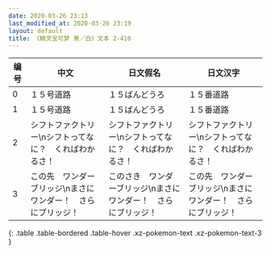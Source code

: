```yaml
---
date: 2020-03-26 23:13
last_modified_at: 2020-03-26 23:19
layout: default
title: 《精灵宝可梦 黑／白》文本 2-410
---
```

| 编号 | 中文 | 日文假名 | 日文汉字 |
| ---- | ---- | ---- | --- |
| 0 | １５号道路 | １５ばんどうろ | １５番道路 |
| 1 | １５号道路 | １５ばんどうろ | １５番道路 |
| 2 | シフトファクトリー\nシフトってなに？　くればわかるさ！ | シフトファクトリー\nシフトってなに？　くればわかるさ！ | シフトファクトリー\nシフトってなに？　くればわかるさ！ |
| 3 | この先　ワンダーブリッジ\nまさにワンダー！　さらにブリッジ！ | このさき　ワンダーブリッジ\nまさにワンダー！　さらにブリッジ！ | この先　ワンダーブリッジ\nまさにワンダー！　さらにブリッジ！ |
{: .table .table-bordered .table-hover .xz-pokemon-text .xz-pokemon-text-3 }